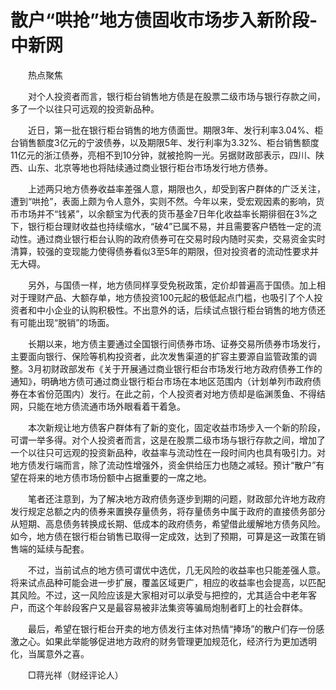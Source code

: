 # 散户“哄抢”地方债固收市场步入新阶段-中新网

　　热点聚焦

　　对个人投资者而言，银行柜台销售地方债是在股票二级市场与银行存款之间，多了一个以往只可远观的投资新品种。

　　近日，第一批在银行柜台销售的地方债面世。期限3年、发行利率3.04%、柜台销售额度3亿元的宁波债券，以及期限5年、发行利率为3.32%、柜台销售额度11亿元的浙江债券，亮相不到10分钟，就被抢购一光。另据财政部表示，四川、陕西、山东、北京等地也将陆续通过商业银行柜台市场发行地方债券。

　　上述两只地方债券收益率差强人意，期限也久，却受到客户群体的广泛关注，遭到“哄抢”，表面上颇为令人意外，实则不然。今年以来，受宏观因素的影响，货币市场并不“钱紧”，以余额宝为代表的货币基金7日年化收益率长期徘徊在3%之下，银行柜台理财收益也持续缩水，“破4”已属不易，并且需要客户牺牲一定的流动性。通过商业银行柜台认购的政府债券可在交易时段内随时买卖，交易资金实时清算，较强的变现能力使得债券看似3至5年的期限，但对投资者的流动性要求并无大碍。

　　另外，与国债一样，地方债同样享受免税政策，定价却普遍高于国债。加上相对于理财产品、大额存单，地方债投资100元起的极低起点门槛，也吸引了个人投资者和中小企业的认购积极性。不出意外的话，后续试点银行柜台销售的地方债还有可能出现“脱销”的场面。

　　长期以来，地方债主要通过全国银行间债券市场、证券交易所债券市场发行，主要面向银行、保险等机构投资者，此次发售渠道的扩容主要源自监管政策的调整。3月初财政部发布《关于开展通过商业银行柜台市场发行地方政府债券工作的通知》，明确地方债可通过商业银行柜台市场在本地区范围内（计划单列市政府债券在本省份范围内）发行。在此之前，个人投资者对地方债却是临渊羡鱼、不得结网，只能在地方债流通市场外眼看着干着急。

　　本次新规让地方债客户群体有了新的变化，固定收益市场步入一个新的阶段，可谓一举多得。对个人投资者而言，这是在股票二级市场与银行存款之间，增加了一个以往只可远观的投资新品种，收益率与流动性在一段时间内也具有吸引力。对地方债发行端而言，除了流动性增强外，资金供给压力也随之减轻。预计“散户”有望在将来的地方债市场份额中占据重要的一席之地。

　　笔者还注意到，为了解决地方政府债务逐步到期的问题，财政部允许地方政府发行规定总额之内的债券来置换存量债务，将存量债务中属于政府的直接债务部分从短期、高息债务转换成长期、低成本的政府债务，希望借此缓解地方债务风险。如今，地方债在银行柜台销售已取得一定成效，达到了预期，可算是这一政策在销售端的延续与配套。

　　不过，当前试点的地方债可谓优中选优，几无风险的收益率也只能差强人意。将来试点品种可能会进一步扩展，覆盖区域更广，相应的收益率也会提高，以匹配其风险。不过，这一风险应该是大家相对可以承受与把控的，尤其适合中老年客户，而这个年龄段客户又是最容易被非法集资等骗局炮制者盯上的社会群体。

　　最后，希望在银行柜台开卖的地方债发行主体对热情“捧场”的散户们存一份感激之心。如果此举能够促进地方政府的财务管理更加规范化，经济行为更加透明化，当属意外之喜。

　　□蒋光祥（财经评论人）
